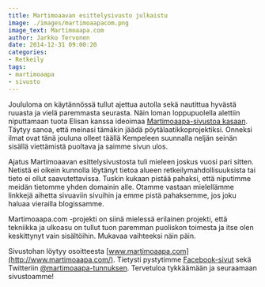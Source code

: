 ```yaml
---
title: Martimoaavan esittelysivusto julkaistu
image: ./images/martimoaapacom.png
image_text: Martimoaapa.com
author: Jarkko Tervonen
date: 2014-12-31 09:00:20
categories:
- Retkeily
tags:
- martimoaapa
- sivusto
---
```

Joululoma on käytännössä tullut ajettua autolla sekä nautittua hyvästä ruuasta ja vielä paremmasta seurasta. Näin loman loppupuolella alettiin niputtamaan tuota Elisan kanssa ideoimaa [Martimoaapa-sivustoa kasaan](http://www.martimoaapa.com/). Täytyy sanoa, että meinasi tämäkin jäädä pöytälaatikkoprojektiksi. Onneksi ilmat ovat tänä jouluna olleet täällä Kempeleen suunnalla neljän seinän sisällä viettämistä puoltava ja saimme sivun ulos.

Ajatus Martimoaavan esittelysivustosta tuli mieleen joskus vuosi pari sitten. Netistä ei oikein kunnolla löytänyt tietoa alueen retkeilymahdollisuuksista tai tieto ei ollut saavutettavissa. Tuskin kukaan pistää pahaksi, että niputimme meidän tietomme yhden domainin alle. Otamme vastaan mielellämme linkkejä aihetta sivuaviin sivuihin ja emme pistä pahaksemme, jos joku haluaa vierailla blogissamme.

Martimoaapa.com -projekti on siinä mielessä erilainen projekti, että tekniikka ja ulkoasu on tullut tuon paremman puoliskon toimesta ja itse olen keskittynyt vain sisältöihin. Mukavaa vaihteeksi näin päin.

Sivustohan löytyy osoitteesta [www.martimoaapa.com](http://www.martimoaapa.com/). Tietysti pystytimme [Facebook-sivut](https://www.facebook.com/martimoaapacom) sekä Twitteriin [@martimoaapa-tunnuksen](https://twitter.com/martimoaapa). Tervetuloa tykkäämään ja seuraamaan sivustoamme!
